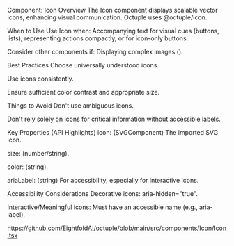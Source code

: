 Component: Icon
Overview
The Icon component displays scalable vector icons, enhancing visual communication. Octuple uses @octuple/icon.    

When to Use
Use Icon when: Accompanying text for visual cues (buttons, lists), representing actions compactly, or for icon-only buttons.    

Consider other components if: Displaying complex images (<img>).    

Best Practices
Choose universally understood icons.    

Use icons consistently.    

Ensure sufficient color contrast and appropriate size.    

Things to Avoid
Don't use ambiguous icons.    

Don't rely solely on icons for critical information without accessible labels.    

Key Properties (API Highlights)
icon: (SVGComponent) The imported SVG icon.    

size: (number/string).    

color: (string).    

ariaLabel: (string) For accessibility, especially for interactive icons.    

Accessibility Considerations
Decorative icons: aria-hidden="true".    

Interactive/Meaningful icons: Must have an accessible name (e.g., aria-label).    

https://github.com/EightfoldAI/octuple/blob/main/src/components/Icon/Icon.tsx